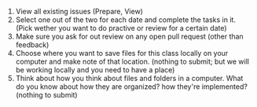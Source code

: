 1. View all existing issues (Prepare, View)
1. Select one out of the two for each date and complete the tasks in it. (Pick wether you want to do practive or review for a certain date)
1. Make sure you ask for out review on any open pull request (other than feedback)
1. Choose where you want to save files for this class locally on your computer and make note of that location. (nothing to submit; but we will be working locally and you need to have a place)
1. Think about how you think about files and folders in a computer. What do you know about how they are organized? how they're implemented? (nothing to submit)